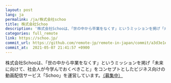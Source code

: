 ```yaml
---
layout: post
lang: ja
permalink: /ja/株式会社schoo
title: 株式会社Schoo
description: '株式会社Schooは、「世の中から卒業をなくす」というミッションを掲げ「未来に向けて、社会人が今学んでおくべきこと」をコンセプトとしたビジネス向けの動画配信サービス「Schoo」を運営しています。（募集中）'
categories: full_remote
link: https://schoo.jp/
commit_url: https://github.com/remote-jp/remote-in-japan/commit/a3d3e1e4923cd7aff49988677f0e629d298b2f76
commit_at:  2021-05-07 21:41:57 +0900
---
```


<p>株式会社Schooは、「世の中から卒業をなくす」というミッションを掲げ「未来に向けて、社会人が今学んでおくべきこと」をコンセプトとしたビジネス向けの動画配信サービス「Schoo」を運営しています。<a href="https://corp.schoo.jp/recruit/">（募集中）</a></p>

